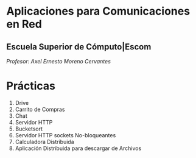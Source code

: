 # Aplicaciones para Comunicaciones en Red 
## Escuela Superior de Cómputo|Escom 
*Profesor: Axel Ernesto Moreno Cervantes*

# Prácticas
1. Drive
2. Carrito de Compras
3. Chat
4. Servidor HTTP
5. Bucketsort
6. Servidor HTTP sockets No-bloqueantes
7. Calculadora Distribuida
8. Aplicación Distribuida para descargar de Archivos
